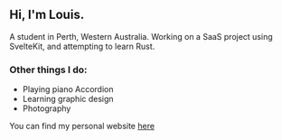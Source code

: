 ## Hi, I'm Louis.
A student in Perth, Western Australia. Working on a SaaS project using SvelteKit, and attempting to learn Rust. 
### Other things I do:
- Playing piano Accordion
- Learning graphic design
- Photography

You can find my personal website [here](https://louisbourgault.vercel.app)

<!--
**Louis-Bourgault/Louis-Bourgault** is a ✨ _special_ ✨ repository because its `README.md` (this file) appears on your GitHub profile.

Here are some ideas to get you started:

- 🔭 I’m currently working on ...
- 🌱 I’m currently learning ...
- 👯 I’m looking to collaborate on ...
- 🤔 I’m looking for help with ...
- 💬 Ask me about ...
- 📫 How to reach me: ...
- 😄 Pronouns: ...
- ⚡ Fun fact: ...
-->
